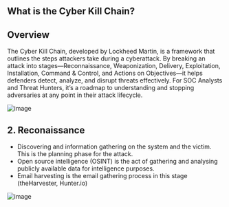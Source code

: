 ## What is the Cyber Kill Chain?

## Overview
The Cyber Kill Chain, developed by Lockheed Martin, is a framework that outlines the steps attackers take during a cyberattack. By breaking an attack into stages—Reconnaissance, Weaponization, Delivery, Exploitation, Installation, Command & Control, and Actions on Objectives—it helps defenders detect, analyze, and disrupt threats effectively. For SOC Analysts and Threat Hunters, it’s a roadmap to understanding and stopping adversaries at any point in their attack lifecycle.

![image](https://github.com/user-attachments/assets/64b44440-c948-42fb-a1f8-4f0f716aae66)

## 2. Reconaissance 
	
- Discovering and information gathering on the system and the victim. This is the planning phase for the attack.
- Open source intelligence (OSINT) is the act of gathering and analysing publicly available data for intelligence purposes.
- Email harvesting is the email gathering process in this stage (theHarvester, Hunter.io)
	
![image](https://github.com/user-attachments/assets/13635efe-4aeb-40f5-8081-a71aec8ce492)

